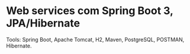 
# Web services com Spring Boot 3, JPA/Hibernate

Tools: Spring Boot, Apache Tomcat, H2, Maven, PostgreSQL, POSTMAN, Hibernate.
